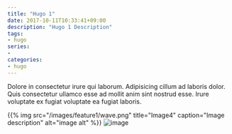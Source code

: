 ```yaml
---
title: "Hugo 1"
date: 2017-10-11T10:33:41+09:00
description: "Hugo 1 Description"
tags:
- hugo
series:
-
categories:
- hugo
---
```


Dolore in consectetur irure qui laborum. Adipisicing cillum ad laboris dolor. Quis consectetur ullamco esse ad mollit anim sint nostrud esse. Irure voluptate ex fugiat voluptate ea fugiat laboris.

{{% img src="/images/feature1/wave.png" title="Image4" caption="Image description" alt="image alt" %}}
![image](/images/feature1/markdown.png)